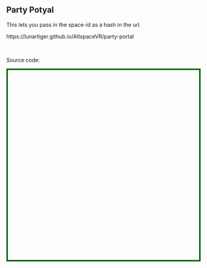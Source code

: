 <h2>Party Potyal</h2>
<p>This lets you pass in the space-id as a hash in the url.</p>
<p><a href="https://lunartiger.github.io/AltspaceVR/party-portal" style="text-decoration:none">https://lunartiger.github.io/AltspaceVR/party-portal</a></p>
<br>
<p>Source code:</p>
<div id='rawfile' style="border: 0;max-width:100%;max-height:95%;height:500px;width:705px;display: inline-block;">
	<pre id="thePre" style="text-align:left; background:transparent; color: green;max-width:100%;max-height:100%;height:900px;width:705px;border: 4px solid #006900;margin: auto;overflow: scroll;display: block;"></pre>
</div>
<script>
	fetch('https://raw.githubusercontent.com/LunarTiger/AltspaceVR/master/party-portal/index.html')
	.then(body=>body.text())
	.then(body=>{
		document.getElementById('thePre').innerText = body;
	})
</script>
<hr style="height:50px; visibility:hidden;" />
